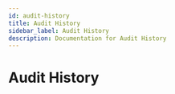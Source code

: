 ```yaml
---
id: audit-history
title: Audit History
sidebar_label: Audit History
description: Documentation for Audit History
---
```


# Audit History
